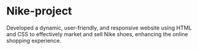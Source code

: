 # Nike-project
Developed a dynamic, user-friendly, and responsive website using HTML and CSS to effectively market and sell Nike shoes, enhancing the online shopping experience.
